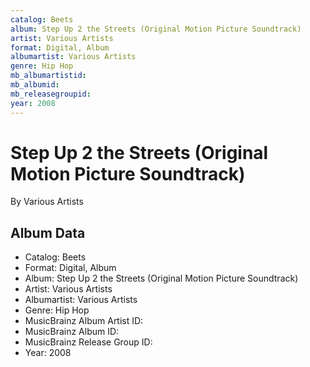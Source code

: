 ```yaml
---
catalog: Beets
album: Step Up 2 the Streets (Original Motion Picture Soundtrack)
artist: Various Artists
format: Digital, Album
albumartist: Various Artists
genre: Hip Hop
mb_albumartistid: 
mb_albumid: 
mb_releasegroupid: 
year: 2008
---
```


# Step Up 2 the Streets (Original Motion Picture Soundtrack)

By Various Artists

## Album Data

- Catalog: Beets
- Format: Digital, Album
- Album: Step Up 2 the Streets (Original Motion Picture Soundtrack)
- Artist: Various Artists
- Albumartist: Various Artists
- Genre: Hip Hop
- MusicBrainz Album Artist ID: 
- MusicBrainz Album ID: 
- MusicBrainz Release Group ID: 
- Year: 2008


